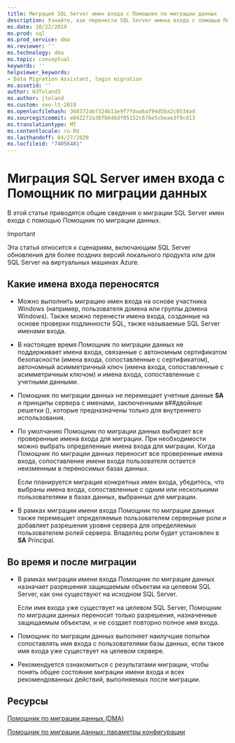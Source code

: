 ```yaml
---
title: Миграция SQL Server имен входа с Помощник по миграции данных
description: Узнайте, как перенести SQL Server имена входа с помощью Помощник по миграции данных
ms.date: 10/22/2019
ms.prod: sql
ms.prod_service: dma
ms.reviewer: ''
ms.technology: dma
ms.topic: conceptual
keywords: ''
helpviewer_keywords:
- Data Migration Assistant, login migration
ms.assetid: ''
author: HJToland3
ms.author: jtoland
ms.custom: seo-lt-2019
ms.openlocfilehash: 368372ab7324b11e9f7fdaa6af94d5ba2c0534ad
ms.sourcegitcommit: e042272a38fb646df05152c676e5cbeae3f9cd13
ms.translationtype: MT
ms.contentlocale: ru-RU
ms.lasthandoff: 04/27/2020
ms.locfileid: "74056481"
---
```

# <a name="migrate-sql-server-logins-with-data-migration-assistant"></a>Миграция SQL Server имен входа с Помощник по миграции данных

В этой статье приводятся общие сведения о миграции SQL Server имен входа с помощью Помощник по миграции данных.

> [!IMPORTANT]
> Эта статья относится к сценариям, включающим SQL Server обновления для более поздних версий локального продукта или для SQL Server на виртуальных машинах Azure.

## <a name="which-logins-are-migrated"></a>Какие имена входа переносятся

- Можно выполнить миграцию имен входа на основе участника Windows (например, пользователя домена или группы домена Windows). Также можно перенести имена входа, созданные на основе проверки подлинности SQL, также называемые SQL Server именами входа.

- В настоящее время Помощник по миграции данных не поддерживает имена входа, связанные с автономным сертификатом безопасности (имена входа, сопоставленные с сертификатом), автономный асимметричный ключ (имена входа, сопоставленные с асимметричным ключом) и имена входа, сопоставленные с учетными данными.

- Помощник по миграции данных не перемещает учетные данные **SA** и принципы сервера с именами, заключенными в\#\#двойные решетки (), которые предназначены только для внутреннего использования.

- По умолчанию Помощник по миграции данных выбирает все проверенные имена входа для миграции. При необходимости можно выбрать определенные имена входа для миграции. Когда Помощник по миграции данных переносит все проверенные имена входа, сопоставление имени входа пользователя остается неизменным в переносимых базах данных.

  Если планируется миграция конкретных имен входа, убедитесь, что выбраны имена входа, сопоставленные с одним или несколькими пользователями в базах данных, выбранных для миграции.

- В рамках миграции имени входа Помощник по миграции данных также перемещает определяемые пользователем серверные роли и добавляет разрешения уровня сервера для определяемых пользователем ролей сервера. Владелец роли будет установлен в **SA** Principal.

## <a name="during-and-after-migration"></a>Во время и после миграции

- В рамках миграции имени входа Помощник по миграции данных назначает разрешения защищаемым объектам на целевом SQL Server, как они существуют на исходном SQL Server.

  Если имя входа уже существует на целевом SQL Server, Помощник по миграции данных переносит только разрешения, назначенные защищаемым объектам, и не создает повторно полное имя входа.

- Помощник по миграции данных выполняет наилучшие попытки сопоставлять имя входа с пользователями базы данных, если такое имя входа уже существует на целевом сервере.

- Рекомендуется ознакомиться с результатами миграции, чтобы понять общее состояние миграции имени входа и всех рекомендованных действий, выполняемых после миграции.

## <a name="resources"></a>Ресурсы

[Помощник по миграции данных (DMA)](../dma/dma-overview.md)

[Помощник по миграции данных: параметры конфигурации](../dma/dma-configurationsettings.md)
